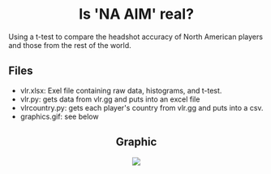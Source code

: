 <h1 align="center"> Is 'NA AIM' real?
</h1>

Using a t-test to compare the headshot accuracy of North American players and those from the rest of the world. 

## Files
- vlr.xlsx: Exel file containing raw data, histograms, and t-test.
- vlr.py: gets data from vlr.gg and puts into an excel file
- vlrcountry.py: gets each player's country from vlr.gg and puts into a csv.
- graphics.gif: see below

<h2 align="center">
Graphic
</h2>
<p align="center">
<img src="https://github.com/kxmii/VLR-Aim-Analysis/blob/main/visualization.gif">
</p>

